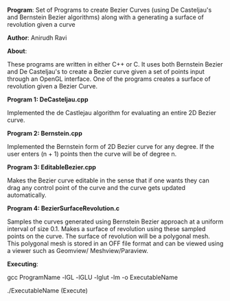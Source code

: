 **Program**: Set of Programs to create Bezier Curves (using De Casteljau's and Bernstein Bezier algorithms) along with a generating a surface of revolution given a curve 

**Author**: Anirudh Ravi

**About**:

These programs are written in either C++ or C. It uses both Bernstein Bezier and De Casteljau's to create a Bezier curve given a set of points input through an OpenGL interface. One of the programs creates a surface of revolution given a Bezier Curve.

**Program 1: DeCasteljau.cpp**

Implemented the de Castlejau algorithm for evaluating an entire 2D Bezier curve.

**Program 2: Bernstein.cpp**

Implemented the Bernstein form of 2D Bezier curve for any degree. If the user enters (n + 1) points then the curve will be of degree n. 

**Program 3: EditableBezier.cpp**

Makes the Bezier curve editable in the sense that if one wants they can drag any control point of the curve and the curve gets updated automatically.

**Program 4: BezierSurfaceRevolution.c**

Samples the curves generated using Bernstein Bezier approach at a uniform interval of size 0.1. Makes a surface of revolution using these sampled points on the curve. The surface of revolution will be a polygonal mesh. This polygonal mesh is stored in an OFF file format and can be viewed using a viewer such as Geomview/ Meshview/Paraview.

**Executing**:

gcc ProgramName -lGL -lGLU -lglut -lm -o ExecutableName

./ExecutableName (Execute)
